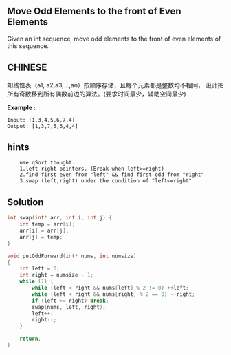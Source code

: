 ## Move Odd Elements to the front of Even Elements

Given an int sequence, move odd elements to the front of even elements of this sequence.

## CHINESE
知线性表（a1, a2,a3,…,an）按顺序存储，且每个元素都是整数均不相同，
设计把所有奇数移到所有偶数前边的算法。(要求时间最少，辅助空间最少)

**Example :**
```
Input: [1,3,4,5,6,7,4]
Output: [1,3,7,5,6,4,4]
```

## hints
```
    use qSort thought.
    1.left-right pointers. (Break when left>=right)
    2.find first even from "left" && find first odd from "right"
    3.swap (left,right) under the condition of "left<=right"

```

## Solution
``` c
int swap(int* arr, int i, int j) {
    int temp = arr[i];
    arr[i] = arr[j];
    arr[j] = temp;
}

void putOddForward(int* nums, int numsize)
{
    int left = 0;
    int right = numsize - 1;
    while (1) {
        while (left < right && nums[left] % 2 != 0) ++left;
        while (left < right && nums[right] % 2 == 0) --right;
        if (left >= right) break;
        swap(nums, left, right);
        left++;
        right--;
    }

    return;
}
```